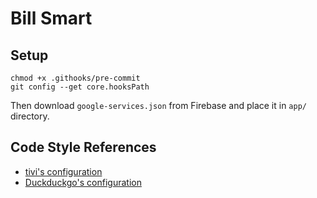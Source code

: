 # Bill Smart

## Setup

```shell
chmod +x .githooks/pre-commit
git config --get core.hooksPath
``` 

Then download `google-services.json` from Firebase and place it in `app/` directory.

## Code Style References

- [tivi's configuration](https://github.com/chrisbanes/tivi/tree/main?tab=readme-ov-file#code-style)
- [Duckduckgo's configuration](https://github.com/duckduckgo/Android/blob/develop/.githooks/pre-commit)

